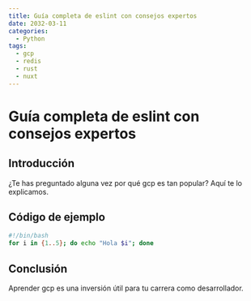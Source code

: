 ```yaml
---
title: Guía completa de eslint con consejos expertos
date: 2032-03-11
categories:
  - Python
tags:
  - gcp
  - redis
  - rust
  - nuxt
---
```


# Guía completa de eslint con consejos expertos

## Introducción

¿Te has preguntado alguna vez por qué gcp es tan popular? Aquí te lo explicamos.

## Código de ejemplo

```bash
#!/bin/bash
for i in {1..5}; do echo "Hola $i"; done
```

## Conclusión

Aprender gcp es una inversión útil para tu carrera como desarrollador.